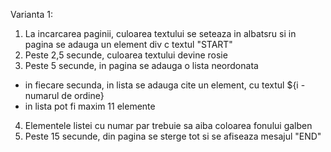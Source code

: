 Varianta 1:
1. La incarcarea paginii, culoarea textului se seteaza in albatsru si in pagina se adauga un element div c textul "START"
2. Peste 2,5 secunde, culoarea textului devine rosie
3. Peste 5 secunde, in pagina se adauga o lista neordonata
- in fiecare secunda, in lista se adauga cite un element, cu textul ${i - numarul de ordine}
- in lista pot fi maxim 11 elemente
4. Elementele listei cu numar par trebuie sa aiba coloarea fonului galben
5. Peste 15 secunde, din pagina se sterge tot si se afiseaza mesajul "END"